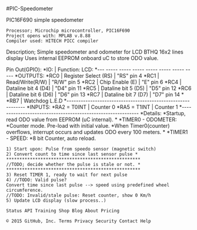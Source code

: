 #PIC-Speedometer

PIC16F690 simple speedometer

    Processor; Microchip microcontroller, PIC16F690
    Project opens with: MPLAB v.8.88
    Compiler used: HITECH PICC compiler

Description; Simple speedometer and odometer for LCD BTHQ 16x2 lines display Uses internal EEPROM onboard uC to store ODO value.

Pin Out(GPIO): *IO: | Function: LCD: *--- ----- ----- ----- ----- ----- ----- ----- *OUTPUTS: *RC0 | Register Select (RS) | "RS" pin 4 *RC1 | Read/Write(R/W) | "R/W" pin 5 *RC2 | Chip Enable (E) | "E" pin 6 *RC4 | Dataline bit 4 (D4) | "D4" pin 11 *RC5 | Dataline bit 5 (D5) | "D5" pin 12 *RC6 | Dataline bit 6 (D6) | "D6" pin 13 *RC7 | Dataline bit 7 (D7) | "D7" pin 14 * *RB7 | Watchdog L.E.D
*------------------------------------------------------------ *INPUTS: *RA2 = T0INT | Counter 0 *RA5 = T1INT | Counter 1 *------------------------------------------------------------ *Details: *Startup, read ODO value from EEPROM (uC internal). * *TIMER0 - ODOMETER: *Counter mode. Pre-load with initial value. *When Timer0(counter) overflows, interrupt occurs and updates ODO every 100 meters. * *TIMER1 - SPEED: *8 bit Counter, auto reload.

    1) Start upon: Pulse from speedo sensor (magnetic switch)
    2) Convert count to time since last sensor pulse * ***************************************************
    //TODO; decide whether the pulse is stale or not. * ***************************************************
    3) Reset TIMER 1, ready to wait for next pulse
    4) //TODO: Valid pulse?
    Convert time since last pulse --> speed using predefined wheel circumference.
    //TODO: Invalid/stale pulse: Reset counter, show 0 Km/h
    5) Update LCD display (slow process..)

    Status API Training Shop Blog About Pricing 

    © 2015 GitHub, Inc. Terms Privacy Security Contact Help 
